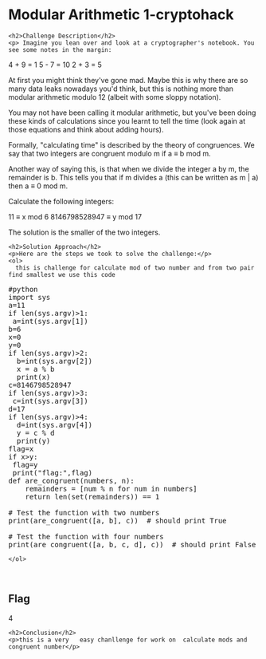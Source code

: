 
<!DOCTYPE html>
<html>

<body>
    <h1>Modular Arithmetic 1-cryptohack</h1>

    <h2>Challenge Description</h2>
    <p> Imagine you lean over and look at a cryptographer's notebook. You see some notes in the margin:

4 + 9 = 1
5 - 7 = 10
2 + 3 = 5

At first you might think they've gone mad. Maybe this is why there are so many data leaks nowadays you'd think, but this is nothing more than modular arithmetic modulo 12 (albeit with some sloppy notation).

You may not have been calling it modular arithmetic, but you've been doing these kinds of calculations since you learnt to tell the time (look again at those equations and think about adding hours).

Formally, "calculating time" is described by the theory of congruences. We say that two integers are congruent modulo m if a ≡ b mod m.

Another way of saying this, is that when we divide the integer a by m, the remainder is b. This tells you that if m divides a (this can be written as m | a) then a ≡ 0 mod m.

Calculate the following integers:

11 ≡ x mod 6
8146798528947 ≡ y mod 17

The solution is the smaller of the two integers.
 
</p>
 
    <h2>Solution Approach</h2>
    <p>Here are the steps we took to solve the challenge:</p>
    <ol>
      this is challenge for calculate mod of two number and from two pair find smallest we use this code
<pre>
#python
import sys
a=11
if len(sys.argv)>1:
 a=int(sys.argv[1])
b=6
x=0
y=0
if len(sys.argv)>2:
  b=int(sys.argv[2])
  x = a % b
  print(x)
c=8146798528947
if len(sys.argv)>3:
 c=int(sys.argv[3])
d=17
if len(sys.argv)>4:
  d=int(sys.argv[4])
  y = c % d
  print(y)
flag=x
if x>y:
 flag=y
 print("flag:",flag)
def are_congruent(numbers, n): 
    remainders = [num % n for num in numbers]
    return len(set(remainders)) == 1

# Test the function with two numbers
print(are_congruent([a, b], c))  # should print True

# Test the function with four numbers
print(are_congruent([a, b, c, d], c))  # should print False
</pre>
       
    
    </ol>
<br>
    <h2>Flag</h2>
    <p class="flag">4
</p>

    <h2>Conclusion</h2>
    <p>this is a very   easy chanllenge for work on  calculate mods and congruent number</p>
</body>
</html>

